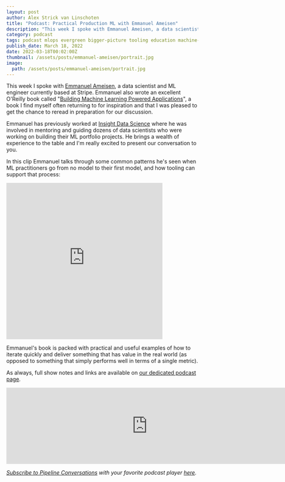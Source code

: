 ```yaml
---
layout: post
author: Alex Strick van Linschoten
title: "Podcast: Practical Production ML with Emmanuel Ameisen"
description: "This week I spoke with Emmanuel Ameisen, a data scientist and ML engineer currently based at Stripe. Emmanuel also wrote an excellent O'Reilly book called "Building Machine Learning Powered Applications", a book I find myself often returning to for inspiration and that I was pleased to get the chance to reread in preparation for our discussion."
category: podcast
tags: podcast mlops evergreen bigger-picture tooling education machine-learning
publish_date: March 18, 2022
date: 2022-03-18T00:02:00Z
thumbnail: /assets/posts/emmanuel-ameisen/portrait.jpg
image:
  path: /assets/posts/emmanuel-ameisen/portrait.jpg
---
```


This week I spoke with [Emmanuel Ameisen](https://www.linkedin.com/in/ameisen/), a data scientist and ML engineer currently based at Stripe. Emmanuel also wrote an excellent O'Reilly book called "[Building Machine Learning Powered Applications](https://www.amazon.com/Building-Machine-Learning-Powered-Applications/dp/149204511X?tag=soumet-20)", a book I find myself often returning to for inspiration and that I was pleased to get the chance to reread in preparation for our discussion.

Emmanuel has previously worked at [Insight Data Science](https://insightfellows.com) where he was involved in mentoring and guiding dozens of data scientists who were working on building their ML portfolio projects. He brings a wealth of experience to the table and I'm really excited to present our conversation to you.

In this clip Emmanuel talks through some common patterns he's seen when ML practitioners go from no model to their first model, and how tooling can support that process:

<iframe src="https://share.descript.com/embed/xDlwX6Vakc4" width="410" height="410" frameborder="0" allowfullscreen></iframe>

Emmanuel's book is packed with practical and useful examples of how to iterate quickly and deliver something that has value in the real world (as opposed to something that simply performs well in terms of a single metric).

As always, full show notes and links are available on [our dedicated podcast page](https://podcast.zenml.io/).

<iframe src="https://player.fireside.fm/v2/vA-gqsEV+cfRKSHeF?theme=dark" width="740" height="200" frameborder="0" scrolling="no"></iframe>

<br>

*[Subscribe to Pipeline Conversations](https://podcast.zenml.io/subscribe) with*
*your favorite podcast player [here](https://podcast.zenml.io/subscribe).*